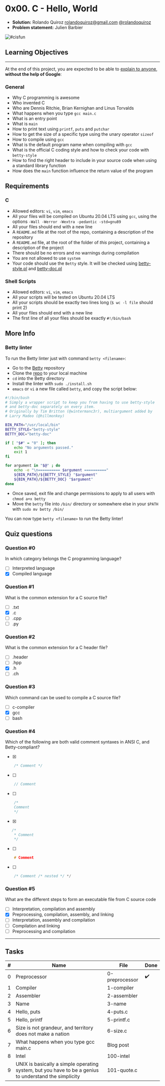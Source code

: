 # 0x00. C - Hello, World

- **Solution:** Rolando Quiroz [rolandoquiroz@gmail.com](rolandoquiroz@gmail.com) [@rolandoquiroz](https://github.com/rolandoquiroz)
- **Problem statement:** Julien Barbier

![#cisfun](https://s3.amazonaws.com/intranet-projects-files/holbertonschool-low_level_programming/212/cisfun.jpg "#cisfun")


## Learning Objectives
----------------------

At the end of this project, you are expected to be able to [explain to anyone](https://intranet.hbtn.io/rltoken/eJZ-xVeCra6EqIiwBOYYVg "explain to anyone"), **without the help of Google**:

### General

*   Why C programming is awesome
*   Who invented C
*   Who are Dennis Ritchie, Brian Kernighan and Linus Torvalds
*   What happens when you type `gcc main.c`
*   What is an entry point
*   What is `main`
*   How to print text using `printf`, `puts` and `putchar`
*   How to get the size of a specific type using the unary operator `sizeof`
*   How to compile using `gcc`
*   What is the default program name when compiling with `gcc`
*   What is the official C coding style and how to check your code with `betty-style`
*   How to find the right header to include in your source code when using a standard library function
*   How does the `main` function influence the return value of the program

Requirements
------------

### C

*   Allowed editors: `vi`, `vim`, `emacs`
*   All your files will be compiled on Ubuntu 20.04 LTS using `gcc`, using the options `-Wall -Werror -Wextra -pedantic -std=gnu89`
*   All your files should end with a new line
*   A `README.md` file at the root of the repo, containing a description of the repository
*   A `README.md` file, at the root of the folder of _this_ project, containing a description of the project
*   There should be no errors and no warnings during compilation
*   You are not allowed to use `system`
*   Your code should use the `Betty` style. It will be checked using [betty-style.pl](https://github.com/holbertonschool/Betty/blob/master/betty-style.pl "betty-style.pl") and [betty-doc.pl](https://github.com/holbertonschool/Betty/blob/master/betty-doc.pl "betty-doc.pl")

### Shell Scripts

*   Allowed editors: `vi`, `vim`, `emacs`
*   All your scripts will be tested on Ubuntu 20.04 LTS
*   All your scripts should be exactly two lines long (`$ wc -l file` should print 2)
*   All your files should end with a new line
*   The first line of all your files should be exactly `#!/bin/bash`

More Info
---------

### Betty linter

To run the Betty linter just with command `betty <filename>`:

*   Go to the [Betty](https://github.com/holbertonschool/Betty "Betty") repository
*   Clone the [repo](https://github.com/holbertonschool/Betty "repo") to your local machine
*   `cd` into the Betty directory
*   Install the linter with `sudo ./install.sh`
*   `emacs` or `vi` a new file called `betty`, and copy the script below:

```bash
#!/bin/bash
# Simply a wrapper script to keep you from having to use betty-style
# and betty-doc separately on every item.
# Originally by Tim Britton (@wintermanc3r), multiargument added by
# Larry Madeo (@hillmonkey)

BIN_PATH="/usr/local/bin"
BETTY_STYLE="betty-style"
BETTY_DOC="betty-doc"

if [ "$#" = "0" ]; then
    echo "No arguments passed."
    exit 1
fi

for argument in "$@" ; do
    echo -e "\n========== $argument =========="
    ${BIN_PATH}/${BETTY_STYLE} "$argument"
    ${BIN_PATH}/${BETTY_DOC} "$argument"
done
```
*   Once saved, exit file and change permissions to apply to all users with `chmod a+x betty`
*   Move the `betty` file into `/bin/` directory or somewhere else in your `$PATH` with `sudo mv betty /bin/`

You can now type `betty <filename>` to run the Betty linter!

## Quiz questions

### Question #0

In which category belongs the C programming language?

- [ ] Interpreted language
- [x] Compiled language

### Question #1

What is the common extension for a C source file?

- [ ] .txt
- [x] .c
- [ ] .cpp
- [ ] .py

### Question #2

What is the common extension for a C header file?

- [ ] .header
- [ ] .hpp
- [x] .h
- [ ] .ch

### Question #3

Which command can be used to compile a C source file?

- [ ] c-compiler
- [x] gcc
- [ ] bash

### Question #4

Which of the following are both valid comment syntaxes in ANSI C, and Betty-compliant?

- [x]
```c
    /* Comment */
```
- [ ]
```c
    // Comment
```
- [ ]
```c
    /*
    Comment
    */
```
- [x]
```c
   /*
    * Comment
    */
```
- [ ]
```c
    # Comment
```
- [ ]
```c
    /* Comment /* nested */ */
```

### Question #5

What are the different steps to form an executable file from C source code

- [ ] Interpretation, compilation and assembly
- [x] Preprocessing, compilation, assembly, and linking
- [ ] Interpretation, assembly and compilation
- [ ] Compilation and linking
- [ ] Preprocessing and compilation

* * *

Tasks
-----

| # | Name | File | Done |
|---|------|------|------|
| 0 |  Preprocessor     |   0-preprocessor   |  :heavy_check_mark:    |
| 1 |  Compiler     |   1-compiler   |      |
| 2 |  Assembler   |   2-assembler   |      |
| 3 |  Name    |   3-name   |      |
| 4 |  Hello, puts   |   4-puts.c   |      |
| 5 |  Hello, printf    |  5-printf.c    |      |
| 6 |  Size is not grandeur, and territory does not make a nation     |   6-size.c    |     |
| 7 |  What happens when you type gcc main.c    |   Blog post   |      |
| 8 | Intel   |   100-intel   |      |
| 9 | UNIX is basically a simple operating system, but you have to be a genius to understand the simplicity  |  101-quote.c    |      |